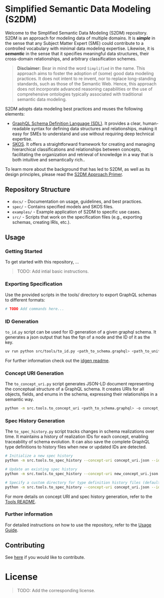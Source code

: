 # Simplified Semantic Data Modeling (S2DM)
Welcome to the Simplified Semantic Data Modeling (S2DM) repository.
S2DM is an approach for modeling data of multiple domains.
It is **_simple_** in the sense that any Subject Matter Expert (SME) could contribute to a controlled vocabulary with minimal data modeling expertise.
Likewise, it is **_semantic_** in the sense that it specifies meaningful data structures, their cross-domain relationships, and arbitrary classification schemes.

> **Disclaimer:** Bear in mind the word `Simplified` in the name.
This approach aims to foster the adoption of (some) good data modeling practices.
It does not intent to re invent, nor to replace long-standing standards, such as those of the Semantic Web.
Hence, this approach does not incorporate advanced reasoning capabilities or the use of comprehensive ontologies typically associated with traditional semantic data modeling.


S2DM adopts data modeling best practices and reuses the following elements:
- [GraphQL Schema Definition Language (SDL)](https://graphql.org/learn/schema/).
It provides a clear, human-readable syntax for defining data structures and relationships, making it easy for SMEs to understand and use without requiring deep technical expertise.
- [SKOS](https://www.w3.org/2004/02/skos/).
It offers a straightforward framework for creating and managing hierarchical classifications and relationships between concepts, facilitating the organization and retrieval of knowledge in a way that is both intuitive and semantically rich..

To learn more about the background that has led to S2DM, as well as its design principles, please read the [S2DM Approach Primer](docs/s2dm_approach_primer.md).
## Repository Structure

- `docs/` - Documentation on usage, guidelines, and best practices.
- `spec/` - Contains specified models and SKOS files.
- `examples/` - Example application of S2DM to specific use cases.
- `src/` - Scripts that work on the specification files (e.g., exporting schemas, creating IRIs, etc.).

## Usage
### Getting Started
To get started with this repository, ...
> TODO: Add intial basic instructions.

### Exporting Specification
Use the provided scripts in the tools/ directory to export GraphQL schemas to different formats:
```bash
# TODO Add commands here...
```

### ID Generation

`to_id.py` script can be used for ID generation of a given graphql schema.
It generates a json output that has the fqn of a node and the ID of it as the key.

```bash
uv run python src/tools/to_id.py <path_to_schema.graphql> <path_to_units.yaml> -o output.json
```

For further information check out the [idgen readme](src/idgen/README.md).

### Concept URI Generation

The `to_concept_uri.py` script generates JSON-LD document representing the conceptual structure of a GraphQL schema. It creates URIs for all objects, fields, and enums in the schema, expressing their relationships in a semantic way.

```bash
python -m src.tools.to_concept_uri <path_to_schema.graphql> -o concept_uri.json --namespace "https://example.org/vss#" --prefix "ns"
```

### Spec History Generation

The `to_spec_history.py` script tracks changes in schema realizations over time. It maintains a history of realization IDs for each concept, enabling traceability of schema evolution. It can also save the complete GraphQL type definitions to history files when new or updated IDs are detected.

```bash
# Initialize a new spec history
python -m src.tools.to_spec_history --concept-uri concept_uri.json --ids concept_ids.json --schema schema.graphql --output spec_history.json --init

# Update an existing spec history
python -m src.tools.to_spec_history --concept-uri new_concept_uri.json --ids new_concept_ids.json --schema schema.graphql --spec-history spec_history.json --output updated_spec_history.json --update

# Specify a custom directory for type definition history files (default is "./history")
python -m src.tools.to_spec_history --concept-uri concept_uri.json --ids concept_ids.json --schema schema.graphql --output spec_history.json --history-dir custom_history_dir --init
```

For more details on concept URI and spec history generation, refer to the [Tools README](src/tools/README.md).

### Further information
For detailed instructions on how to use the repository, refer to the [Usage Guide](docs/usage_guide.md).

## Contributing

See [here](CONTRIBUTING.md) if you would like to contribute.

# License
> TODO: Add the corresponding license.
